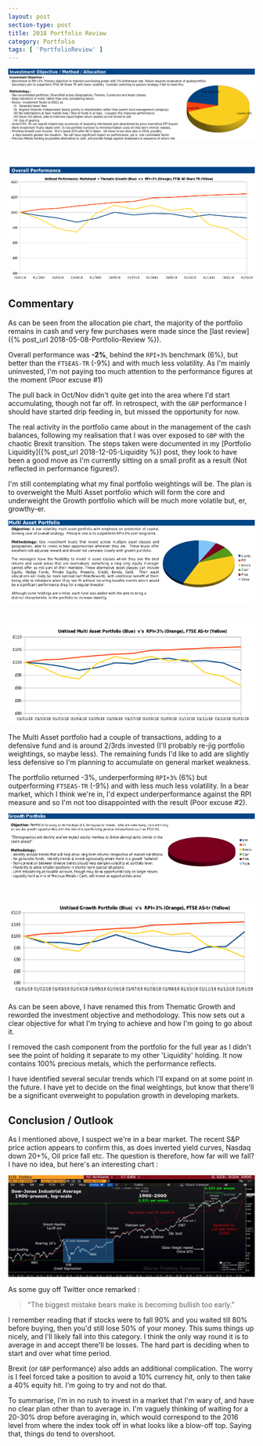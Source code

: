 ```yaml
---
layout: post
section-type: post
title: 2018 Portfolio Review
category: Portfolio
tags: [ 'PortfolioReview' ]
---
```


<img style="border: 0;" src="/img/2019/20190101_PortfolioReview_Overall.png" />
<img style="border: 0; padding-top:50px" src="/img/2019/20190101_PortfolioReview_OverallChart.png" />


## Commentary

As can be seen from the allocation pie chart, the majority of the portfolio remains in cash and
very few purchases were made since the [last review]({% post_url 2018-05-08-Portfolio-Review %}).  

Overall performance was **-2%**, behind the `RPI+3%` benchmark (6%), but better than the `FTSEAS-TR` (-9%) 
and with much less volatility.  As I'm mainly uninvested, I'm not paying 
too much attention to the performance figures at the moment (Poor excuse #1)

The pull back in Oct/Nov didn't quite get into the area where I'd start accumulating,
though not far off.  In retrospect, with the `GBP` performance I should have started drip 
feeding in, but missed the opportunity for now.

The real activity in the portfolio came about in the management of the cash balances,
following my realisation that I was over exposed to `GBP` with the chaotic Brexit
transition.  The steps taken were documented in my [Portfolio Liquidity]({% post_url 2018-12-05-Liquidity %}) 
post, they look to have been a good move as I'm currently sitting on a small profit as a result 
(Not reflected in performance figures!).

I'm still contemplating what my final portfolio weightings will be.  The plan is to overweight the 
Multi Asset portfolio which will form the core and underweight the Growth portfolio which will be much 
more volatile but, er, growthy-er. 



<img style="border: 0;" src="/img/2019/20190101_PortfolioReview_MultiAsset.png" />
<img style="border: 0; padding-top:40px" src="/img/2019/20190101_PortfolioReview_MultiAssetChart.png" />

The Multi Asset portfolio had a couple of transactions, adding to a defensive fund and is
around 2/3rds invested (I'll probably re-jig portfolio weightings, so maybe less).  The 
remaining funds I'd like to add are slightly less defensive so I'm planning to accumulate on 
general market weakness.

The portfolio returned -3%, underperforming `RPI+3%` (6%)  but outperforming `FTSEAS-TR` (-9%) and with less 
much less volatility.  In a bear market, which I think we're in, I'd expect underperformance against the RPI 
measure and so I'm not too disappointed with the result (Poor excuse #2).



<img style="border: 0;" src="/img/2019/20190101_PortfolioReview_Growth.png"/>
<img style="border: 0; padding-top:30px" src="/img/2019/20190101_PortfolioReview_GrowthChart.png"/>

As can be seen above, I have renamed this from Thematic Growth and reworded the investment objective and 
methodology.  This now sets out a clear objective for what I'm trying to achieve and how I'm going to go 
about it.

I removed the cash component from the portfolio for the full year as I didn't see the point of holding it 
separate to my other 'Liquidity' holding. It now contains 100% precious metals, which the performance reflects.  

I have identified several secular trends which I'll expand on at some point in the future.  I have yet to 
decide on the final weightings, but know that there'll be a significant overweight to population growth 
in developing markets.



## Conclusion / Outlook

As I mentioned above, I suspect we're in a bear market.  The recent S&P price action appears to confirm this, 
as does inverted yield curves, Nasdaq down 20+%, Oil price fall etc.  The question is therefore, how far will 
we fall?  I have no idea, but here's an interesting chart :

<img style="border: 0;" src="/img/2019/20190101_120YearDow.jpg" />

As some guy off Twitter once remarked :

> "The biggest mistake bears make is becoming bullish too early."

I remember reading that if stocks were to fall 90% and you waited till 80% before buying, then you'd still lose 
50% of your money.  This sums things up nicely, and I'll likely fall into this category.  I think the only way 
round it is to average in and accept there'll be losses.  The hard part is deciding when to start and over what 
time period. 

Brexit (or `GBP` performance) also adds an additional complication.  The worry is I feel forced take a position to 
avoid a 10% currency hit, only to then take a 40% equity hit. I'm going to try and not do that.

To summarise, I'm in no rush to invest in a market that I'm wary of, and have no clear plan other than to average 
in.  I'm vaguely thinking of waiting for a 20-30% drop before averaging in, which would correspond to the 2016 level 
from where the index took off in what looks like a blow-off top.  Saying that, things do tend to overshoot.



